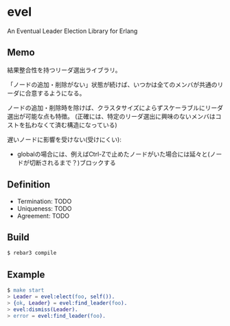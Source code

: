 evel
=====

An Eventual Leader Election Library for Erlang

Memo
----

結果整合性を持つリーダ選出ライブラリ。

「ノードの追加・削除がない」状態が続けば、いつかは全てのメンバが共通のリーダに合意するようになる。

ノードの追加・削除時を除けば、クラスタサイズによらずスケーラブルにリーダ選出が可能な点も特徴。
(正確には、特定のリーダ選出に興味のないメンバはコストを払わなくて済む構造になっている)


遅いノードに影響を受けない(受けにくい):
- globalの場合には、例えばCtrl-Zで止めたノードがいた場合には延々と(ノードが切断されるまで？)ブロックする

Definition
----------

- Termination: TODO
- Uniqueness: TODO
- Agreement: TODO

Build
-----

```sh
$ rebar3 compile
```

Example
-------

```erlang
$ make start
> Leader = evel:elect(foo, self()).
> {ok, Leader} = evel:find_leader(foo).
> evel:dismiss(Leader).
> error = evel:find_leader(foo).
```
